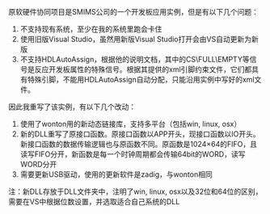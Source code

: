 原软硬件协同项目是SMIMS公司的一个开发板应用实例，但是有以下几个问题：
1. 不支持现有系统，至少在我的系统里跑会卡住
2. 使用旧版Visual Studio，虽然用新版Visual Studio打开会由VS自动更新为新版
3. 不支持HDLAutoAssign，根据他的说明文档，其中的CS\FULL\EMPTY等信号是反应开发板属性的特殊信号。根据其提供的xml引脚约束文件，它们都具有特殊引脚，不能用HDLAutoAssign自动分配，只能沿用实例中写好的xml文件。

因此我重写了该实例，有以下几个改动：
1. 使用了wonton用的新动态链接库，支持多平台（包括win, linux, osx）
2. 新的DLL重写了原接口函数。原接口函数以APP开头，现接口函数以IO开头。新接口函数的数据传输逻辑也与原函数不同。原函数是1024×64的FIFO，且读写FIFO分开，新函数是每一个时钟周期都会传输64bit的WORD，读写WORD分开
3. 需要更新USB驱动，使用的更新软件是zadig，与wonton相同

注：新DLL存放于DLL文件夹中，注明了win, linux, osx以及32位和64位的区别，需要在VS中根据位数设置，并选取适合自己系统的DLL
